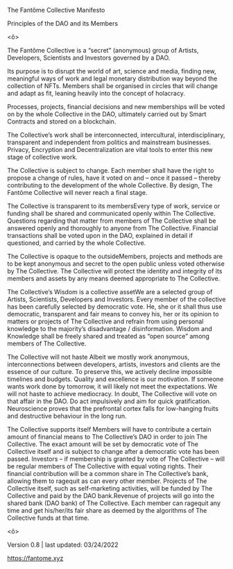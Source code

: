 The Fantôme Collective Manifesto

Principles of the DAO and its Members

<ô>

The Fantôme Collective is a “secret” (anonymous) group of Artists, Developers, Scientists and Investors governed by a DAO. 

Its purpose is to disrupt the world of art, science and media, finding new, meaningful ways of work and legal monetary distribution way beyond the collection of NFTs. Members shall be organised in circles that will change and adapt as fit, leaning heavily into the concept of holacracy.

Processes, projects, financial decisions and new memberships will be voted on by the whole Collective in the DAO, ultimately carried out by Smart Contracts and stored on a blockchain.  

The Collective’s work shall be interconnected, intercultural, interdisciplinary, transparent and independent from politics and mainstream businesses. Privacy, Encryption and Decentralization are vital tools to enter this new stage of collective work. 

The Collective is subject to change. Each member shall have the right to propose a change of rules, have it voted on and – once it passed – thereby contributing to the development of the whole Collective. By design, The Fantôme Collective will never reach a final stage.

The Collective is transparent to its membersEvery type of work, service or funding shall be shared and communicated openly within The Collective. Questions regarding that matter from members of The Collective shall be answered openly and thoroughly to anyone from The Collective. Financial transactions shall be voted upon in the DAO, explained in detail if questioned, and carried by the whole Collective. 

The Collective is opaque to the outsideMembers, projects and methods are to be kept anonymous and secret to the open public unless voted otherwise by The Collective. The Collective will protect the identity and integrity of its members and assets by any means deemed appropriate to The Collective.

The Collective’s Wisdom is a collective assetWe are a selected group of Artists, Scientists, Developers and Investors. Every member of the collective has been carefully selected by democratic vote. He, she or it shall thus use democratic, transparent and fair means to convey his, her or its opinion to matters or projects of The Collective and refrain from using personal knowledge to the majority’s disadvantage / disinformation. Wisdom and Knowledge shall be freely shared and treated as “open source” among members of The Collective.

The Collective will not haste Albeit we mostly work anonymous, interconnections between developers, artists, investors and clients are the essence of our culture. To preserve this, we actively decline impossible timelines and budgets. Quality and excellence is our motivation. If someone wants work done by tomorrow, it will likely not meet  the expectations. We will not haste to achieve mediocracy. In doubt, The Collective will vote on that affair in the DAO. Do act impulsively and aim for quick gratification. Neuroscience proves that the prefrontal cortex falls for low-hanging fruits and destructive behaviour in the long run.

The Collective supports itself Members will have to contribute a certain amount of financial means to The Collective’s DAO in order to join The Collective. The exact amount will be set by democratic vote of The Collective itself and is subject to change after a democratic vote has been passed.  Investors – if membership is granted by vote of The Collective – will be regular members of The Collective with equal voting rights. Their financial contribution will be a common share in The Collective’s bank, allowing them to ragequit as can every other member. Projects of The Collective itself, such as self-marketing activities, will be funded by The Collective and paid by the DAO bank.Revenue of projects will go into the shared bank (DAO bank) of The Collective. Each member can ragequit any time and get his/her/its fair share as deemed by the algorithms of The Collective funds at that time.    

<ô>   

Version 0.8 | last updated: 03/24/2022

https://fantome.xyz


